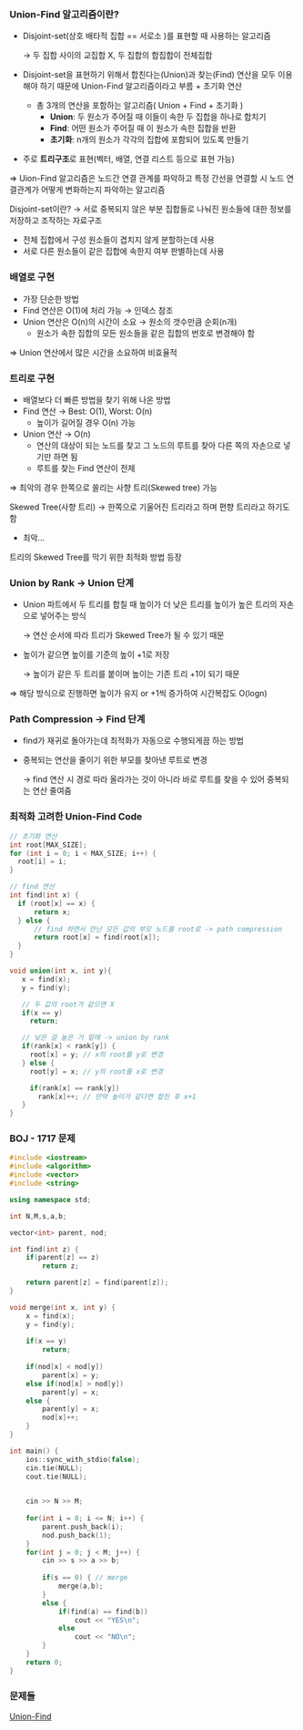 ### Union-Find 알고리즘이란?

- Disjoint-set(상호 배타적 집합 == 서로소 )를 표현할 때 사용하는 알고리즘

    → 두 집합 사이의 교집합 X, 두 집합의 합집합이 전체집합

- Disjoint-set을 표현하기 위해서 합친다는(Union)과 찾는(Find) 연산을 모두 이용해야 하기 때문에 Union-Find 알고리즘이라고 부름 + 초기화 연산
    - 총 3개의 연산을 포함하는 알고리즘( Union + Find + 초기화 )
        - **Union**: 두 원소가 주어질 때 이들이 속한 두 집합을 하나로 합치기
        - **Find**: 어떤 원소가 주어질 때 이 원소가 속한 집합을 반환
        - **초기화**: n개의 원소가 각각의 집합에 포함되어 있도록 만들기
- 주로 **트리구조**로 표현(벡터, 배열, 연결 리스트 등으로 표현 가능)

⇒ Uion-Find 알고리즘은 노드간 연결 관계를 파악하고 특정 간선을 연결할 시 노드 연결관계가 어떻게 변화하는지 파악하는 알고리즘

Disjoint-set이란?
→ 서로 중복되지 않은 부분 집합들로 나눠진 원소들에 대한 정보를 저장하고 조작하는 자료구조
  - 전체 집합에서 구성 원소들이 겹치지 않게 분할하는데 사용
  - 서로 다른 원소들이 같은 집합에 속한지 여부 판별하는데 사용

### 배열로 구현

- 가장 단순한 방법
- Find 연산은 O(1)에 처리 가능 → 인덱스 참조
- Union 연산은 O(n)의 시간이 소요 → 원소의 갯수만큼 순회(n개)
    - 원소가 속한 집합의 모든 원소들을 같은 집합의 번호로 변경해야 함

⇒ Union 연산에서 많은 시간을 소요하여 비효율적

### **트리로 구현**

- 배열보다 더 빠른 방법을 찾기 위해 나온 방법
- Find 연산 → Best: O(1), Worst: O(n)
    - 높이가 길어질 경우 O(n) 가능
- Union 연산 → O(n)
    - 연산의 대상이 되는 노드를 찾고 그 노드의 루트를 찾아 다른 쪽의 자손으로 넣기만 하면 됨
    - 루트를 찾는 Find 연산이 전제

⇒ 최악의 경우 한쪽으로 쏠리는 사향 트리(Skewed tree) 가능

Skewed Tree(사향 트리)
→ 한쪽으로 기울어진 트리라고 하며 편향 트리라고 하기도 함
- 최악...

트리의 Skewed Tree를 막기 위한 최적화 방법 등장

### Union by Rank → Union 단계

- Union 파트에서 두 트리를 합칠 때 높이가 더 낮은 트리를 높이가 높은 트리의 자손으로 넣어주는 방식

    → 연산 순서에 따라 트리가 Skewed Tree가 될 수 있기 때문

- 높이가 같으면 높이를 기준의 높이 +1로 저장

    → 높이가 같은 두 트리를 붙이며 높이는 기존 트리 +1이 되기 때문

⇒ 해당 방식으로 진행하면 높이가 유지 or +1씩 증가하여 시간복잡도 O(logn)

### Path Compression → Find 단계

- find가 재귀로 돌아가는데 최적화가 자동으로 수행되게끔 하는 방법
- 중복되는 연산을 줄이기 위한 부모를 찾아낸 루트로 변경

    → find 연산 시 경로 따라 올라가는 것이 아니라 바로 루트를 찾을 수 있어 중복되는 연산 줄여줌

### 최적화 고려한 Union-Find Code

```cpp
// 초기화 연산
int root[MAX_SIZE];
for (int i = 0; i < MAX_SIZE; i++) {
  root[i] = i;
}

// find 연산
int find(int x) {
  if (root[x] == x) {
      return x;
  } else {
      // find 하면서 만난 모든 값의 부모 노드를 root로 -> path compression
      return root[x] = find(root[x]);
  }
}

void union(int x, int y){
   x = find(x);
   y = find(y);

   // 두 값의 root가 같으면 X
   if(x == y)
     return;

   // 낮은 걸 높은 거 밑에 -> union by rank
   if(rank[x] < rank[y]) {
     root[x] = y; // x의 root를 y로 변경
   } else {
     root[y] = x; // y의 root를 x로 변경

     if(rank[x] == rank[y])
       rank[x]++; // 만약 높이가 같다면 합친 후 x+1
   }
}
```

### BOJ - 1717 문제

```cpp
#include <iostream>
#include <algorithm>
#include <vector>
#include <string>

using namespace std;

int N,M,s,a,b;

vector<int> parent, nod;

int find(int z) {
    if(parent[z] == z)
        return z;

    return parent[z] = find(parent[z]);
}

void merge(int x, int y) {
    x = find(x);
    y = find(y);
    
    if(x == y)
        return;
    
    if(nod[x] < nod[y])
        parent[x] = y;
    else if(nod[x] > nod[y])
        parent[y] = x;
    else {
        parent[y] = x;
        nod[x]++;
    }
}

int main() {
    ios::sync_with_stdio(false);
    cin.tie(NULL);
    cout.tie(NULL);

    
    cin >> N >> M;
    
    for(int i = 0; i <= N; i++) {
        parent.push_back(i);
        nod.push_back(1);
    }
    for(int j = 0; j < M; j++) {
        cin >> s >> a >> b;
        
        if(s == 0) { // merge
            merge(a,b);
        }
        else {
            if(find(a) == find(b))
                cout << "YES\n";
            else
                cout << "NO\n";
        }
    }
    return 0;
}
```

### 문제들

[Union-Find](https://www.acmicpc.net/workbook/view/900)